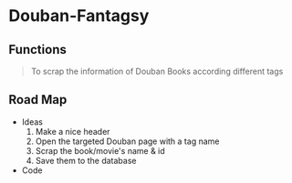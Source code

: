# Douban-Fantagsy
## Functions
> To scrap the information of Douban Books according different tags

## Road Map
- Ideas
  1. Make a nice header
  2. Open the targeted Douban page with a tag name
  3. Scrap the book/movie's name & id
  4. Save them to the database
- Code
